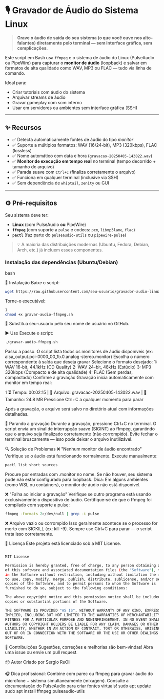 
# 🎙️ Gravador de Áudio do Sistema Linux

> **Grave o áudio de saída do seu sistema (o que você ouve nos alto-falantes) diretamente pelo terminal — sem interface gráfica, sem complicações.**

Este script em Bash usa `ffmpeg` e o sistema de áudio do Linux (PulseAudio ou PipeWire) para capturar o **monitor de áudio** (loopback) e salvar em formatos de alta qualidade como WAV, MP3 ou FLAC — tudo via linha de comando.

Ideal para:  
- Criar tutoriais com áudio do sistema  
- Arquivar streams de áudio  
- Gravar gameplay com som interno  
- Usar em servidores ou ambientes sem interface gráfica (SSH)

---

## ✨ Recursos

- ✅ Detecta automaticamente fontes de áudio do tipo *monitor*  
- ✅ Suporte a múltiplos formatos: WAV (16/24-bit), MP3 (320kbps), FLAC (lossless)  
- ✅ Nome automático com data e hora (`gravacao-20250405-143022.wav`)  
- ✅ **Monitor de execução em tempo real** no terminal (tempo decorrido + tamanho do arquivo)  
- ✅ Parada suave com `Ctrl+C` (finaliza corretamente o arquivo)  
- ✅ Funciona em qualquer terminal (inclusive via SSH)  
- ✅ Sem dependência de `whiptail`, `zenity` ou GUI

---

## ⚙️ Pré-requisitos

Seu sistema deve ter:

- **Linux** (com PulseAudio **ou** PipeWire)
- **`ffmpeg`** (com suporte a `pulse` e codecs: `pcm`, `libmp3lame`, `flac`)
- **`pactl`** (faz parte do `pulseaudio-utils` ou `pipewire-pulse`)

> 💡 A maioria das distribuições modernas (Ubuntu, Fedora, Debian, Arch, etc.) já incluem esses componentes.

### Instalação das dependências (Ubuntu/Debian)

bash


🚀 Instalação
Baixe o script:
```bash
wget https://raw.githubusercontent.com/seu-usuario/gravador-audio-linux/main/gravar-audio-ffmpeg.sh
```

Torne-o executável:

```bash
1
chmod +x gravar-audio-ffmpeg.sh
```

🔁 Substitua seu-usuario pelo seu nome de usuário no GitHub. 

▶️ Uso
Execute o script:

```bash
./gravar-audio-ffmpeg.sh
```

Passo a passo:
O script lista todos os monitores de áudio disponíveis (ex: alsa_output.pci-0000_00_1b.0.analog-stereo.monitor)
Escolha o número correspondente à saída que deseja gravar
Selecione o formato desejado:
1: WAV 16-bit, 44.1kHz (CD Quality)
2: WAV 24-bit, 48kHz (Estúdio)
3: MP3 320kbps (Compacto e de alta qualidade)
4: FLAC (Sem perdas, compactado)
Confirme a gravação
Gravação inicia automaticamente com monitor em tempo real:


1
⏳ Tempo: 00:02:15 | 📁 Arquivo: gravacao-20250405-143022.wav | 📏 Tamanho: 24.8 MB
Pressione Ctrl+C a qualquer momento para parar

Após a gravação, o arquivo será salvo no diretório atual com informações detalhadas.

🛑 Parando a gravação
Durante a gravação, pressione Ctrl+C no terminal.
O script envia um sinal de interrupção suave (SIGINT) ao ffmpeg, garantindo que o arquivo seja finalizado corretamente (não corrompido).
Evite fechar o terminal bruscamente — isso pode deixar o arquivo inutilizável.

🔍 Solução de Problemas
❌ "Nenhum monitor de áudio encontrado"
Verifique se o áudio está funcionando normalmente.
Execute manualmente:

```bash
pactl list short sources
```

Procure por entradas com .monitor no nome. Se não houver, seu sistema pode não estar configurado para loopback.
Dica: Em alguns ambientes (como WSL ou containers), o monitor de áudio não está disponível. 

❌ "Falha ao iniciar a gravação"
Verifique se outro programa está usando exclusivamente o dispositivo de áudio.
Certifique-se de que o ffmpeg foi compilado com suporte a pulse:

```bash
ffmpeg -formats 2>/dev/null | grep -i pulse
```

❌ Arquivo vazio ou corrompido
Isso geralmente acontece se o processo for morto com SIGKILL (ex: kill -9).
Sempre use Ctrl+C para parar — o script trata isso corretamente.

📄 Licença
Este projeto está licenciado sob a MIT License.

```bash

MIT License

Permission is hereby granted, free of charge, to any person obtaining a copy
of this software and associated documentation files (the "Software"), to deal
in the Software without restriction, including without limitation the rights
to use, copy, modify, merge, publish, distribute, sublicense, and/or sell
copies of the Software, and to permit persons to whom the Software is
furnished to do so, subject to the following conditions:

The above copyright notice and this permission notice shall be included in all
copies or substantial portions of the Software.

THE SOFTWARE IS PROVIDED "AS IS", WITHOUT WARRANTY OF ANY KIND, EXPRESS OR
IMPLIED, INCLUDING BUT NOT LIMITED TO THE WARRANTIES OF MERCHANTABILITY,
FITNESS FOR A PARTICULAR PURPOSE AND NONINFRINGEMENT. IN NO EVENT SHALL THE
AUTHORS OR COPYRIGHT HOLDERS BE LIABLE FOR ANY CLAIM, DAMAGES OR OTHER
LIABILITY, WHETHER IN AN ACTION OF CONTRACT, TORT OR OTHERWISE, ARISING FROM,
OUT OF OR IN CONNECTION WITH THE SOFTWARE OR THE USE OR OTHER DEALINGS IN THE
SOFTWARE.

```

🙌 Contribuições
Sugestões, correções e melhorias são bem-vindas! Abra uma issue ou envie um pull request.

📦 Autor
Criado por Sergio ReOli

🎧 Dica profissional: Combine com parec ou ffmpeg para gravar áudio do microfone + sistema simultaneamente (mixagem). Consulte a documentação do PulseAudio para criar fontes virtuais! 
sudo apt update
sudo apt install ffmpeg pulseaudio-utils
